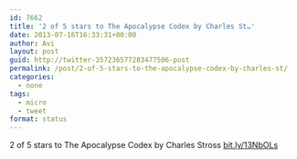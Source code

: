 ```yaml
---
id: 7662
title: '2 of 5 stars to The Apocalypse Codex by Charles St…'
date: 2013-07-16T16:33:31+00:00
author: Avi
layout: post
guid: http://twitter-357236577283477506-post
permalink: /post/2-of-5-stars-to-the-apocalypse-codex-by-charles-st/
categories:
  - none
tags:
  - micro
  - tweet
format: status
---
```

2 of 5 stars to The Apocalypse Codex by Charles Stross [bit.ly/13NbOLs](http://bit.ly/13NbOLs)